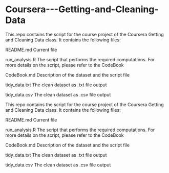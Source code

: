 # Coursera---Getting-and-Cleaning-Data
This repo contains the script for the course project of the Coursera Getting and Cleaning Data class. It contains the following files:

README.md
Current file

run_analysis.R
The script that performs the required computations. For more details on the script, please refer to the CodeBook

CodeBook.md
Description of the dataset and the script file

tidy_data.txt
The clean dataset as .txt file output

tidy_data.csv
The clean dataset as .csv file output

This repo contains the script for the course project of the Coursera Getting and Cleaning Data class. It contains the following files:

README.md
Current file

run_analysis.R
The script that performs the required computations. For more details on the script, please refer to the CodeBook

CodeBook.md
Description of the dataset and the script file

tidy_data.txt
The clean dataset as .txt file output

tidy_data.csv
The clean dataset as .csv file output


